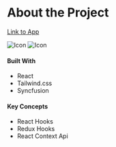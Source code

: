 # About the Project

<a href="https://react-synfusion-adminboard.netlify.app/" target="_blank">Link to App</a>

![Icon](src/assets/img1.JPG)
![Icon](src/assets/img2.JPG)


#### Built With
- React 
- Tailwind.css 
- Syncfusion

#### Key Concepts
- React Hooks
- Redux Hooks
- React Context Api

